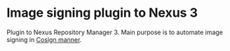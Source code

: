 # Image signing plugin to Nexus 3 
Plugin to Nexus Repository Manager 3. Main purpose is to automate image signing in [Cosign manner](https://github.com/sigstore/cosign).

